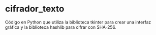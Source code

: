 # cifrador_texto
Código en Python que utiliza la biblioteca tkinter para crear una interfaz gráfica y la biblioteca hashlib para cifrar con SHA-256.
